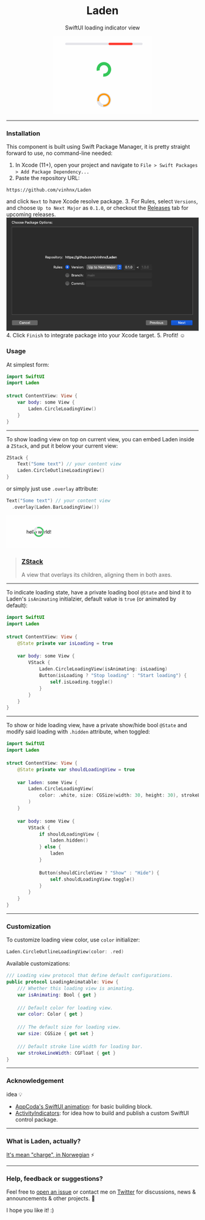<h1 align="center">Laden</h1>
<p align="center">SwiftUI loading indicator view</p>
<p align="center"><img src="./Resources/loading.gif"/></p>

---

### Installation

This component is built using Swift Package Manager, it is pretty straight forward to use, no command-line needed:

1. In Xcode (11+), open your project and navigate to `File > Swift Packages > Add Package Dependency...`
2. Paste the repository URL: 
```
https://github.com/vinhnx/Laden
```
and click `Next` to have Xcode resolve package.
3. For Rules, select `Versions`, and choose `Up to Next Major` as `0.1.0`, or checkout the [Releases](https://github.com/vinhnx/Laden/tags) tab for upcoming releases.
![package_options.png](./Resources/package_options.png "package_options.png")
4. Click `Finish` to integrate package into your Xcode target.
5. Profit! ☺️

### Usage

At simplest form:

```swift
import SwiftUI
import Laden

struct ContentView: View {
    var body: some View {
        Laden.CircleLoadingView()
    }
}
```

---

To show loading view on top on current view, you can embed Laden inside a `ZStack`, and put it below your current view:

```swift
ZStack {
    Text("Some text") // your content view
    Laden.CircleOutlineLoadingView()
}
```

or simply just use `.overlay` attribute:

```swift
Text("Some text") // your content view
  .overlay(Laden.BarLoadingView())
```

![ZStack](./Resources/loading_zstack.gif "ZStack")

> ### [ZStack](https://developer.apple.com/documentation/swiftui/zstack)
> A view that overlays its children, aligning them in both axes.

---

To indicate loading state, have a private loading bool `@State` and bind it to Laden's `isAnimating` initialzier, default value is `true` (or animated by default):

```swift
import SwiftUI
import Laden

struct ContentView: View {
    @State private var isLoading = true

    var body: some View {
        VStack {
            Laden.CircleLoadingView(isAnimating: isLoading)
            Button(isLoading ? "Stop loading" : "Start loading") {
                self.isLoading.toggle()
            }
        }
    }
}
```

---

To show or hide loading view, have a private show/hide bool `@State` and modify said loading with `.hidden` attribute, when toggled:

```swift
import SwiftUI
import Laden

struct ContentView: View {
    @State private var shouldLoadingView = true

    var laden: some View {
        Laden.CircleLoadingView(
            color: .white, size: CGSize(width: 30, height: 30), strokeLineWidth: 3
        )
    }
    
    var body: some View {
        VStack {
            if shouldLoadingView {
                laden.hidden()
            } else {
                laden
            }

            Button(shouldCircleView ? "Show" : "Hide") {
                self.shouldLoadingView.toggle()
            }
        }
    }
}
```

---

### Customization

To customize loading view color, use `color` initializer:

```swift
Laden.CircleOutlineLoadingView(color: .red)
```

Available customizations:

```swift
/// Loading view protocol that define default configurations.
public protocol LoadingAnimatable: View {
    /// Whether this loading view is animating.
    var isAnimating: Bool { get }

    /// Default color for loading view.
    var color: Color { get }

    /// The default size for loading view.
    var size: CGSize { get set }

    /// Default stroke line width for loading bar.
    var strokeLineWidth: CGFloat { get }
}
```

---

### Acknowledgement 

idea 💡

+ [AppCoda's SwiftUI animation](https://www.appcoda.com/swiftui-animation-basics-building-a-loading-indicator/): for basic building block.
+ [ActivityIndicators](https://github.com/sketch204/ActivityIndicators): for idea how to build and publish a custom SwiftUI control package.

---

### What is Laden, actually? 

[It's mean "charge", in Norwegian](https://twitter.com/onmyway133/status/1339596827453050884?s=12) ⚡️

---

### Help, feedback or suggestions?

Feel free to [open an issue](https://github.com/Laden/issues) or contact me on [Twitter](https://twitter.com/@vinhnx) for discussions, news & announcements & other projects. 🚀

I hope you like it! :)
